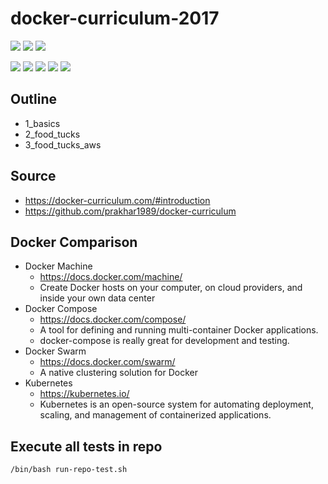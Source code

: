 # docker-curriculum-2017

![](https://img.shields.io/badge/language-bash-blue)
![](https://img.shields.io/badge/technology-docker-blue)
![](https://img.shields.io/badge/development%20year-2020-orange)

![](https://img.shields.io/github/languages/top/shijiansu/docker-curriculum-2017)
![](https://img.shields.io/github/languages/count/shijiansu/docker-curriculum-2017)
![](https://img.shields.io/github/languages/code-size/shijiansu/docker-curriculum-2017)
![](https://img.shields.io/github/repo-size/shijiansu/docker-curriculum-2017)
![](https://img.shields.io/github/last-commit/shijiansu/docker-curriculum-2017?color=red)

## Outline

- 1_basics
- 2_food_tucks
- 3_food_tucks_aws

## Source

- https://docker-curriculum.com/#introduction
- https://github.com/prakhar1989/docker-curriculum

## Docker Comparison

- Docker Machine
  - https://docs.docker.com/machine/
  - Create Docker hosts on your computer, on cloud providers, and inside your own data center
- Docker Compose
  - https://docs.docker.com/compose/
  - A tool for defining and running multi-container Docker applications.
  - docker-compose is really great for development and testing.
- Docker Swarm
  - https://docs.docker.com/swarm/
  - A native clustering solution for Docker
- Kubernetes
  - https://kubernetes.io/
  - Kubernetes is an open-source system for automating deployment, scaling, and management of containerized applications.

## Execute all tests in repo

`/bin/bash run-repo-test.sh`
